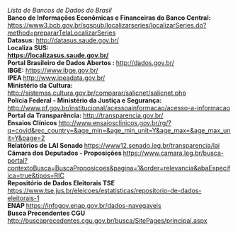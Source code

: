 <i> Lista de Bancos de Dados do Brasil </i>
<br> <b> Banco de Informações Econômicas e Financeiras do Banco Central: </b> https://www3.bcb.gov.br/sgspub/localizarseries/localizarSeries.do?method=prepararTelaLocalizarSeries
<br> <b>Datasus:</b> http://datasus.saude.gov.br/
<br> <b> Localiza SUS: <br> https://localizasus.saude.gov.br/
<br> <b>Portal Brasileiro de Dados Abertos </b>: </b>http://dados.gov.br/
<br> <b> IBGE:</b> https://www.ibge.gov.br/
<br> <b>IPEA </b> http://www.ipeadata.gov.br/
<br> <b> Ministério da Cultura:</b> http://sistemas.cultura.gov.br/comparar/salicnet/salicnet.php
<br> <b>Polícia Federal - Ministério da Justiça e Segurança: </b> http://www.pf.gov.br/institucional/acessoainformacao/acesso-a-informacao
<br> <b>Portal da Transparência: </b>http://transparencia.gov.br/
<br> <b> Ensaios Clínicos </b> http://www.ensaiosclinicos.gov.br/rg/?q=covid&rec_country=&age_min=&age_min_unit=Y&age_max=&age_max_unit=Y&page=2
<br> <b> Relatórios de LAI Senado </b> https://www12.senado.leg.br/transparencia/lai
<br> <b> Câmara dos Deputados - Proposições </b> https://www.camara.leg.br/busca-portal?contextoBusca=BuscaProposicoes&pagina=1&order=relevancia&abaEspecifica=true&tipos=RIC
<br> <b> Repositório de Dados Eleitorais TSE </b> https://www.tse.jus.br/eleicoes/estatisticas/repositorio-de-dados-eleitorais-1
<br> <b> ENAP </b> https://infogov.enap.gov.br/dados-navegaveis
<br> <b> Busca Precendentes CGU </b> http://buscaprecedentes.cgu.gov.br/busca/SitePages/principal.aspx
